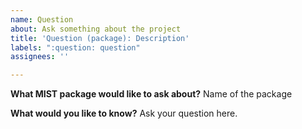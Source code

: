 ```yaml
---
name: Question
about: Ask something about the project
title: 'Question (package): Description'
labels: ":question: question"
assignees: ''

---
```


**What MIST package would like to ask about?**
Name of the package

**What would you like to know?**
Ask your question here.
